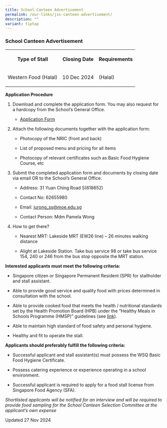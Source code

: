 ```yaml
---
title: School Canteen Advertisement
permalink: /our-links/jss-canteen-advertisement/
description: ""
variant: tiptap
---
```

<h3>School Canteen Advertisement</h3>
<table style="minWidth: 75px">
<colgroup>
<col>
<col>
<col>
</colgroup>
<tbody>
<tr>
<th rowspan="1" colspan="1">
<p>Type of Stall</p>
</th>
<th rowspan="1" colspan="1">
<p>Closing Date</p>
</th>
<th rowspan="1" colspan="1">
<p>Requirements</p>
</th>
</tr>
<tr>
<td rowspan="1" colspan="1">
<p>Western Food (Halal)</p>
</td>
<td rowspan="1" colspan="1">
<p>10 Dec 2024</p>
</td>
<td rowspan="1" colspan="1">
<p>(Halal)</p>
</td>
</tr>
</tbody>
</table>
<p><strong>Application Procedure</strong>
</p>
<ol data-tight="true" class="tight">
<li>
<p>Download and complete the application form. You may also request for a
hardcopy from the School’s General Office.</p>
<ul data-tight="true" class="tight">
<li>
<p><a href="/files/canteen_application_form.pdf" rel="noopener noreferrer nofollow" target="_blank">Application Form</a>
</p>
<p></p>
</li>
</ul>
</li>
<li>
<p>Attach the following documents together with the application form:</p>
<ul data-tight="true" class="tight">
<li>
<p>Photocopy of the NRIC (front and back)</p>
</li>
<li>
<p>List of proposed menu and pricing for all items</p>
</li>
<li>
<p>Photocopy of relevant certificates such as Basic Food Hygiene Course,
etc</p>
<p></p>
</li>
</ul>
</li>
<li>
<p>Submit the completed application form and documents by closing date via
email OR to the School’s General Office.</p>
<ul data-tight="true" class="tight">
<li>
<p>Address: 31 Yuan Ching Road S(618652)</p>
</li>
<li>
<p>Contact No: 62655980</p>
</li>
<li>
<p>Email: <a href="mailto:jurong_ss@moe.edu.sg" rel="noopener noreferrer nofollow" target="_blank">jurong_ss@moe.edu.sg</a>
</p>
</li>
<li>
<p>Contact Person: Mdm Pamela Wong</p>
<p></p>
</li>
</ul>
</li>
<li>
<p>How to get there?</p>
<ul data-tight="true" class="tight">
<li>
<p>Nearest MRT: Lakeside MRT (EW26 line) – 26 minutes walking distance</p>
</li>
<li>
<p>Alight at Lakeside Station. Take bus service 98 or take bus service 154,
240 or 246 from the bus stop opposite the MRT station.</p>
</li>
</ul>
</li>
</ol>
<p><strong>Interested applicants must meet the following criteria:</strong>
</p>
<ul data-tight="true" class="tight">
<li>
<p>Singapore citizen or Singapore Permanent Resident (SPR) for stallholder
and stall assistant.</p>
</li>
<li>
<p>Able to provide good service and quality food with prices determined in
consultation with the school.</p>
</li>
<li>
<p>Able to provide cooked food that meets the health / nutritional standards
set by the Health Promotion Board (HPB) under the “Healthy Meals in Schools
Programme (HMSP)” guidelines (see <a href="https://www.hpb.gov.sg/schools/school-programmes/healthy-meals-in-schools-programme" rel="noopener noreferrer nofollow" target="_blank">link</a>).</p>
</li>
<li>
<p>Able to maintain high standard of food safety and personal hygiene.</p>
</li>
<li>
<p>Healthy and fit to operate the stall.</p>
</li>
</ul>
<p><strong>Applicants should preferably fulfill the following criteria:</strong>
</p>
<ul data-tight="true" class="tight">
<li>
<p>Successful applicant and stall assistant(s) must possess the WSQ Basic
Food Hygiene Certificate.</p>
</li>
<li>
<p>Possess catering experience or experience operating in a school environment.</p>
</li>
<li>
<p>Successful applicant is required to apply for a food stall license from
Singapore Food Agency (SFA).</p>
</li>
</ul>
<p><em>Shortlisted applicants will be notified for an interview and will be required to provide food sampling for the School Canteen Selection Committee at the applicant’s own expense</em>
</p>
<p>Updated 27 Nov 2024</p>